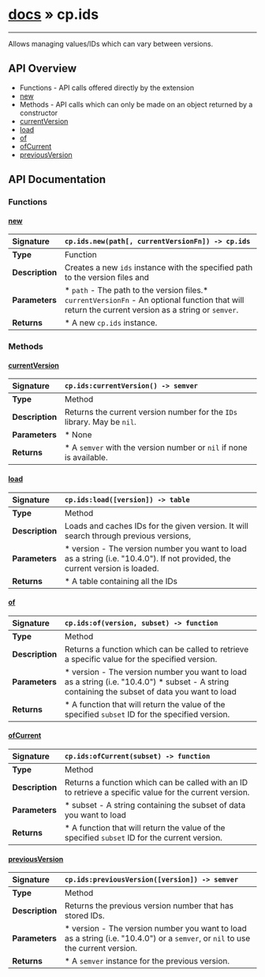 # [docs](index.md) » cp.ids
---

Allows managing values/IDs which can vary between versions.

## API Overview
* Functions - API calls offered directly by the extension
 * [new](#new)
* Methods - API calls which can only be made on an object returned by a constructor
 * [currentVersion](#currentversion)
 * [load](#load)
 * [of](#of)
 * [ofCurrent](#ofcurrent)
 * [previousVersion](#previousversion)

## API Documentation

### Functions

#### [new](#new)
| <span style="float: left;">**Signature**</span> | <span style="float: left;">`cp.ids.new(path[, currentVersionFn]) -> cp.ids` </span>                                                          |
| -----------------------------------------------------|---------------------------------------------------------------------------------------------------------|
| **Type**                                             | Function                                                                                         |
| **Description**                                      | Creates a new `ids` instance with the specified path to the version files and                                                                                         |
| **Parameters**                                       | * `path`				- The path to the version files.* `currentVersionFn`	- An optional function that will return the current version as a string or `semver`.                                       |
| **Returns**                                          | * A new `cp.ids` instance.                                                |

### Methods

#### [currentVersion](#currentversion)
| <span style="float: left;">**Signature**</span> | <span style="float: left;">`cp.ids:currentVersion() -> semver` </span>                                                          |
| -----------------------------------------------------|---------------------------------------------------------------------------------------------------------|
| **Type**                                             | Method                                                                                         |
| **Description**                                      | Returns the current version number for the `IDs` library. May be `nil`.                                                                                         |
| **Parameters**                                       |  * None                                       |
| **Returns**                                          |  * A `semver` with the version number or `nil` if none is available.                                                |

#### [load](#load)
| <span style="float: left;">**Signature**</span> | <span style="float: left;">`cp.ids:load([version]) -> table` </span>                                                          |
| -----------------------------------------------------|---------------------------------------------------------------------------------------------------------|
| **Type**                                             | Method                                                                                         |
| **Description**                                      | Loads and caches IDs for the given version. It will search through previous versions,                                                                                         |
| **Parameters**                                       |  * version - The version number you want to load as a string (i.e. "10.4.0"). If not provided, the current version is loaded.                                       |
| **Returns**                                          |  * A table containing all the IDs                                                |

#### [of](#of)
| <span style="float: left;">**Signature**</span> | <span style="float: left;">`cp.ids:of(version, subset) -> function` </span>                                                          |
| -----------------------------------------------------|---------------------------------------------------------------------------------------------------------|
| **Type**                                             | Method                                                                                         |
| **Description**                                      | Returns a function which can be called to retrieve a specific value for the specified version.                                                                                         |
| **Parameters**                                       |  * version - The version number you want to load as a string (i.e. "10.4.0") * subset - A string containing the subset of data you want to load                                       |
| **Returns**                                          |  * A function that will return the value of the specified `subset` ID for the specified version.                                                |

#### [ofCurrent](#ofcurrent)
| <span style="float: left;">**Signature**</span> | <span style="float: left;">`cp.ids:ofCurrent(subset) -> function` </span>                                                          |
| -----------------------------------------------------|---------------------------------------------------------------------------------------------------------|
| **Type**                                             | Method                                                                                         |
| **Description**                                      | Returns a function which can be called with an ID to retrieve a specific value for the current version.                                                                                         |
| **Parameters**                                       |  * subset - A string containing the subset of data you want to load                                       |
| **Returns**                                          |  * A function that will return the value of the specified `subset` ID for the current version.                                                |

#### [previousVersion](#previousversion)
| <span style="float: left;">**Signature**</span> | <span style="float: left;">`cp.ids:previousVersion([version]) -> semver` </span>                                                          |
| -----------------------------------------------------|---------------------------------------------------------------------------------------------------------|
| **Type**                                             | Method                                                                                         |
| **Description**                                      | Returns the previous version number that has stored IDs.                                                                                         |
| **Parameters**                                       |  * version		- The version number you want to load as a string (i.e. "10.4.0") or a `semver`, or `nil` to use the current version.                                       |
| **Returns**                                          |  * A `semver` instance for the previous version.                                                |

